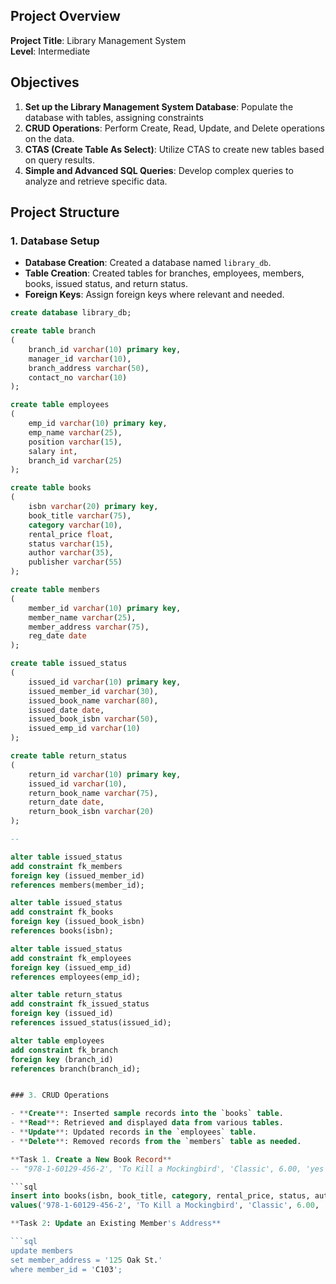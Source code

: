 ## Project Overview

**Project Title**: Library Management System  
**Level**: Intermediate  

## Objectives

1. **Set up the Library Management System Database**: Populate the database with tables, assigning constraints
2. **CRUD Operations**: Perform Create, Read, Update, and Delete operations on the data.
3. **CTAS (Create Table As Select)**: Utilize CTAS to create new tables based on query results.
4. **Simple and Advanced SQL Queries**: Develop complex queries to analyze and retrieve specific data.

## Project Structure

### 1. Database Setup

- **Database Creation**: Created a database named `library_db`.
- **Table Creation**: Created tables for branches, employees, members, books, issued status, and return status.
- **Foreign Keys**: Assign foreign keys where relevant and needed.

```sql
create database library_db;

create table branch
(
	branch_id varchar(10) primary key,
	manager_id varchar(10),
	branch_address varchar(50),
	contact_no varchar(10)
);

create table employees
(
	emp_id varchar(10) primary key,
	emp_name varchar(25),
	position varchar(15),
	salary int,
	branch_id varchar(25)
);

create table books
(
	isbn varchar(20) primary key,
	book_title varchar(75),
	category varchar(10),
	rental_price float,
	status varchar(15),
	author varchar(35),
	publisher varchar(55)
);

create table members
(
	member_id varchar(10) primary key,
	member_name varchar(25),
	member_address varchar(75),
	reg_date date
);

create table issued_status
(
    issued_id varchar(10) primary key,
    issued_member_id varchar(30),
    issued_book_name varchar(80),
    issued_date date,
    issued_book_isbn varchar(50),
    issued_emp_id varchar(10)
);

create table return_status
(
	return_id varchar(10) primary key,
	issued_id varchar(10),
	return_book_name varchar(75),
	return_date date,
	return_book_isbn varchar(20)
);

--

alter table issued_status
add constraint fk_members
foreign key (issued_member_id)
references members(member_id);

alter table issued_status
add constraint fk_books
foreign key (issued_book_isbn)
references books(isbn);

alter table issued_status
add constraint fk_employees
foreign key (issued_emp_id)
references employees(emp_id);

alter table return_status
add constraint fk_issued_status
foreign key (issued_id)
references issued_status(issued_id);

alter table employees
add constraint fk_branch
foreign key (branch_id)
references branch(branch_id);


### 3. CRUD Operations

- **Create**: Inserted sample records into the `books` table.
- **Read**: Retrieved and displayed data from various tables.
- **Update**: Updated records in the `employees` table.
- **Delete**: Removed records from the `members` table as needed.

**Task 1. Create a New Book Record**
-- "978-1-60129-456-2', 'To Kill a Mockingbird', 'Classic', 6.00, 'yes', 'Harper Lee', 'J.B. Lippincott & Co.')"

```sql
insert into books(isbn, book_title, category, rental_price, status, author, publisher)
values('978-1-60129-456-2', 'To Kill a Mockingbird', 'Classic', 6.00, 'yes', 'Harper Lee', 'J.B. Lippincott & Co.')

**Task 2: Update an Existing Member's Address**

```sql
update members
set member_address = '125 Oak St.'
where member_id = 'C103';

